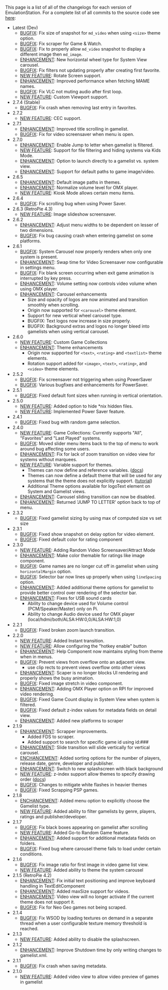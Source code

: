 This page is a list of all of the changelogs for each version of EmulationStation. For a complete list of all commits to 
the source code see [here](https://github.com/RetroPie/EmulationStation/commits/master):
* Latest (Dev)
  * [BUGFIX](https://github.com/RetroPie/EmulationStation/pull/364): Fix size of snapshot for `md_video` when using `<size>` theme option.
  * [BUGFIX](https://github.com/RetroPie/EmulationStation/pull/363): Fix scraper for Game & Watch.
  * [BUGFIX](https://github.com/RetroPie/EmulationStation/pull/362): Fix to properly allow `md_video` snapshot to display a different image then `md_image`.
  * [ENHANCEMENT](https://github.com/RetroPie/EmulationStation/pull/353): New horizontal wheel type for System View carousel.
  * [BUGFIX](https://github.com/RetroPie/EmulationStation/pull/351): Fix filters not updating properly after creating first favorite.
  * [NEW FEATURE](https://github.com/RetroPie/EmulationStation/pull/348): Rotate Screen support.
  * [ENHANCEMENT](https://github.com/RetroPie/EmulationStation/pull/337): Improved performance when fetching MAME names.
  * [BUGFIX](https://github.com/RetroPie/EmulationStation/pull/334): Fix VLC not muting audio after first loop.
  * [NEW FEATURE](https://github.com/RetroPie/EmulationStation/pull/324): Custom Viewport support.
* 2.7.4 (Stable)
  * [BUGFIX](https://github.com/RetroPie/EmulationStation/pull/323): Fix crash when removing last entry in favorites.
* 2.7.2
  * [NEW FEATURE](https://github.com/RetroPie/EmulationStation/pull/292): CEC support.
* 2.7.1
  * [ENHANCEMENT](https://github.com/RetroPie/EmulationStation/pull/283): Improved title scrolling in gamelist.
  * [BUGFIX](https://github.com/RetroPie/EmulationStation/pull/287): Fix for video screensaver when menu is open.
* 2.7.0
  * [ENHANCEMENT](https://github.com/RetroPie/EmulationStation/pull/282): Enable Jump to letter when gamelist is filtered.
  * [NEW FEATURE](https://github.com/RetroPie/EmulationStation/pull/252): Support for file filtering and hiding systems via Kids Mode.
  * [ENHANCEMENT](https://github.com/RetroPie/EmulationStation/pull/257): Option to launch directly to a gamelist vs. system view.
  * [ENHANCEMENT](https://github.com/RetroPie/EmulationStation/pull/266): Support for default paths to game image/video.
* 2.6.5
  * [ENHANCEMENT](https://github.com/RetroPie/EmulationStation/pull/256): Default image paths in themes.
  * [ENHANCEMENT](https://github.com/RetroPie/EmulationStation/pull/255): Normalize volume level for OMX player.
  * [NEW FEATURE](https://github.com/RetroPie/EmulationStation/pull/235): Kiosk Mode allows certain menu items.
* 2.6.4
  * [BUGFIX](https://github.com/RetroPie/EmulationStation/pull/246): Fix scrolling bug when using Power Saver.
* 2.6.3 (RetroPie 4.3)
  * [NEW FEATURE](https://github.com/RetroPie/EmulationStation/pull/207): Image slideshow screensaver. 
* 2.6.2
  * [ENHANCEMENT](https://github.com/RetroPie/EmulationStation/pull/226): Adjust menu widths to be dependent on lesser of two dimensions.
  * [BUGFIX](https://github.com/RetroPie/EmulationStation/pull/226): Fix bug causing crash when entering gamelist on some platforms.
* 2.6.1
  * [BUGFIX](https://github.com/RetroPie/EmulationStation/pull/225): System Carousel now properly renders when only one system is present.
  * [ENHANCEMENT](https://github.com/RetroPie/EmulationStation/pull/222): Swap time for Video Screensaver now configurable in settings menu.
  * [BUGFIX](https://github.com/RetroPie/EmulationStation/pull/221): Fix blank screen occurring when exit game animation is interrupted by key press.
  * [ENHANCEMENT](https://github.com/RetroPie/EmulationStation/pull/220): Volume setting now controls video volume when using OMX player.
  * [ENHANCEMENT](https://github.com/RetroPie/EmulationStation/pull/212): Carousel enhancements
    - Size and opacity of logos are now animated and transition smoothly when scrolling.
    - Origin now supported for `<carousel>` theme element.
    - Support for new vertical wheel carousel type.
    - BUGFIX: Text logos now increase in size properly.
    - BUGFIX: Background extras and logos no longer bleed into gamelists when using vertical carousel.
* 2.6.0
  * [NEW FEATURE](https://github.com/RetroPie/EmulationStation/pull/210): Custom Game Collections
  * [ENHANCEMENT](https://github.com/RetroPie/EmulationStation/pull/195): Theme enhancements
    - Origin now supported for `<text>`, `<rating>` and `<textlist>` theme elements.
    - Rotation support added for `<image>`, `<text>`, `<rating>`, and `<video>` theme elements.
* 2.5.2
  * [BUGFIX](https://github.com/RetroPie/EmulationStation/pull/202): Fix screensaver not triggering when using PowerSaver
  * [BUGFIX](https://github.com/RetroPie/EmulationStation/pull/199): Various bugfixes and enhancements for PowerSaver.
* 2.5.1
  * [BUGFIX](https://github.com/RetroPie/EmulationStation/pull/192): Fixed default font sizes when running in vertical orientation.
* 2.5.0
  * [NEW FEATURE](https://github.com/RetroPie/EmulationStation/pull/183): Added option to hide *nix hidden files.
  * [NEW FEATURE](https://github.com/RetroPie/EmulationStation/pull/172): Implemented Power Saver feature.
* 2.4.1
  * [BUGFIX](https://github.com/RetroPie/EmulationStation/pull/180): Fixed bug with random game selection.
* 2.4.0
  * [NEW FEATURE](https://github.com/RetroPie/EmulationStation/pull/168): Game Collections: Currently supports "All", "Favorites" and "Last Played" systems.
  * [BUGFIX](https://github.com/RetroPie/EmulationStation/pull/178): Moved slider menu items back to the top of menu to work around bug affecting some users.
  * [ENHANCEMENT](https://github.com/RetroPie/EmulationStation/pull/177): Fix for lack of zoom transition on video view for systems without marquees.
  * [NEW FEATURE](https://github.com/RetroPie/EmulationStation/pull/173): Variable support for themes.
    - Themes can now define and reference variables. ([docs](https://github.com/RetroPie/EmulationStation/blob/master/THEMES.md#theme-variables))
    - Themes can now define a default theme that will be used for any systems that the theme does not explicitly support.
 ([tutorial](EmulationStation-Advanced-Theming#default-theme))
    - Additional Theme options available for logoText element on System and Gamelist views.
  * [ENHANCEMENT](https://github.com/RetroPie/EmulationStation/pull/170): Carousel sliding transition can now be disabled.
  * [ENHANCEMENT](https://github.com/RetroPie/EmulationStation/pull/175): Returned 'JUMP TO LETTER' option back to top of menu.
* 2.3.2
  * [BUGFIX](https://github.com/RetroPie/EmulationStation/pull/169): Fixed gamelist sizing by using max of computed size vs set size
* 2.3.1
  * [BUGFIX](https://github.com/RetroPie/EmulationStation/pull/162): Fixed show snapshot on delay option for video element.
  * [BUGFIX](https://github.com/RetroPie/EmulationStation/pull/161): Fixed default color for rating component
* 2.3.0
  * [NEW FEATURE](https://github.com/RetroPie/EmulationStation/pull/153): Adding Random Video Screensaver/Attract Mode
  * [ENHANCEMENT](https://github.com/RetroPie/EmulationStation/pull/159): Make color themable for ratings like image component.
  * [BUGFIX](https://github.com/RetroPie/EmulationStation/pull/157): Game names are no longer cut off in gamelist when using `horizontalMargin` option.
  * [BUGFIX](https://github.com/RetroPie/EmulationStation/pull/157): Selector bar now lines up properly when using `lineSpacing` option.
  * [ENHANCEMENT](https://github.com/RetroPie/EmulationStation/pull/157): Added additional theme options for gamelist to provide better control over rendering of the selector bar.
  * [ENHANCEMENT](https://github.com/RetroPie/EmulationStation/pull/): Fixes for USB sound cards
      - Ability to change device used for Volume control (PCM/Speaker/Master) only on Pi.
      - Ability to change Audio device used for OMX player (local/hdmi/both/ALSA:HW:0,0/ALSA:HW:1,0)
* 2.2.1
  * [BUGFIX](https://github.com/RetroPie/EmulationStation/pull/154): Fixed broken zoom launch transition.
* 2.2.0
  * [NEW FEATURE](https://github.com/RetroPie/EmulationStation/pull/149): Added Instant transition.
  * [NEW FEATURE](https://github.com/RetroPie/EmulationStation/pull/74): Allow configuring the "hotkey enable" button
  * [ENHANCEMENT](https://github.com/RetroPie/EmulationStation/pull/146): Help Component now maintains styling from theme when in menus.
  * [BUGFIX](https://github.com/RetroPie/EmulationStation/pull/150): Prevent views from overflow onto an adjacent view.
    - use clip rects to prevent views overflow onto other views
  * [ENHANCEMENT](https://github.com/RetroPie/EmulationStation/pull/143): Scaper is no longer blocks UI rendering and properly shows the busy animation.
  * [BUGFIX](https://github.com/RetroPie/EmulationStation/pull/148): Fixed image stretch in video component.
  * [ENHANCEMENT](https://github.com/RetroPie/EmulationStation/pull/): Adding OMX Player option on RPI for improved video rendering.
  * [BUGFIX](https://github.com/RetroPie/EmulationStation/pull/145): Fixed Game Count display in System View when system is filtered.
  * [BUGFIX](https://github.com/RetroPie/EmulationStation/pull/142): Fixed default z-index values for metadata fields on detail view.
  * [ENHANCEMENT](https://github.com/RetroPie/EmulationStation/pull/140): Added new platforms to scraper
* 2.1.9
  * [ENHANCEMENT](https://github.com/RetroPie/EmulationStation/pull/139): Scrapper improvements.
    - Added FDS to scraper.
    - Added support to search for specific game id using id:###
  * [ENHANCEMENT](https://github.com/RetroPie/EmulationStation/pull/134): Slide transition will slide vertically for vertical carousel.
  * [ENCHANCEMENT](https://github.com/RetroPie/EmulationStation/pull/125): Added sorting options for the number of players, release date, genre, developer and publisher.
  * [ENHANCEMENT](https://github.com/RetroPie/EmulationStation/pull/52): Switch to new splashscreen with black background
  * [NEW FEATURE](https://github.com/RetroPie/EmulationStation/pull/130): z-index support allow themes to specify drawing order ([docs](https://github.com/RetroPie/EmulationStation/blob/master/THEMES.md#element-rendering-order-with-z-index))
  * [BUGFIX](https://github.com/RetroPie/EmulationStation/pull/129): Changes to mitigate white flashes in heavier themes
  * [BUGFIX](https://github.com/RetroPie/EmulationStation/pull/128): Fixed Scrapping PSP games.
* 2.1.8
  * [ENCHANCEMENT](https://github.com/RetroPie/EmulationStation/pull/108): Added menu option to explicitly choose the Gamelist type.
  * [NEW FEATURE](https://github.com/RetroPie/EmulationStation/pull/115): Added ability to filter gamelists by genre, players, ratings and publisher/developer.
* 2.1.7
  * [BUGFIX](https://github.com/RetroPie/EmulationStation/pull/122): Fix black boxes appearing on gamelist after scrolling
  * [NEW FEATURE](https://github.com/RetroPie/EmulationStation/pull/118): Added Go-to Random Game feature.
  * [ENHANCEMENT](https://github.com/RetroPie/EmulationStation/pull/109): Added support for additional metadata fields on folders.
  * [BUGFIX](https://github.com/RetroPie/EmulationStation/pull/116): Fixed bug where carousel theme fails to load under certain conditions.
* 2.1.6
  * [BUGFIX](https://github.com/RetroPie/EmulationStation/pull/112): Fix image ratio for first image in video game list view.
  * [NEW FEATURE](https://github.com/RetroPie/EmulationStation/pull/101): Added ability to theme the system carousel
* 2.1.5 (RetroPie 4.2)
  * [ENHANCEMENT](https://github.com/RetroPie/EmulationStation/pull/93): Fix initial text positioning and improve keyboard handling in TextEditComponent
  * [ENHANCEMENT](https://github.com/RetroPie/EmulationStation/pull/102): Added maxSize support for videos.
  * [ENHANCEMENT](https://github.com/RetroPie/EmulationStation/pull/94): Video view will no longer activate if the current theme does not support it.
  * [BUGFIX](https://github.com/RetroPie/EmulationStation/pull/99): Fix for Neo Geo games not being scraped.
* 2.1.4
  * [BUGFIX](https://github.com/RetroPie/EmulationStation/pull/88): Fix WSOD by loading textures on demand in a separate thread when a user configurable texture memory threshold is reached.
* 2.1.3
  * [NEW FEATURE](https://github.com/RetroPie/EmulationStation/pull/83): Added ability to disable the splashscreen.
* 2.1.2
  * [ENHANCEMENT](https://github.com/RetroPie/EmulationStation/pull/78): Improve Shutdown time by only writing changes to gamelist.xml.
* 2.1.1
  * [BUGFIX](https://github.com/RetroPie/EmulationStation/pull/79): Fix crash when saving metadata.
* 2.1.0
  * [NEW FEATURE](https://github.com/RetroPie/EmulationStation/pull/): Added video view to allow video preview of games in gamelist

